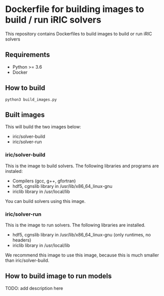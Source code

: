 # Dockerfile for building images to build / run iRIC solvers

This repository contains Dockerfiles to build images to build or run iRIC solvers

## Requirements

* Python >= 3.6
* Docker

## How to build

```
python3 build_images.py
```

## Built images

This will build the two images below:

* iric/solver-build
* iric/solver-run

### iric/solver-build

This is the image to build solvers.
The following libraries and programs are instaled:

* Compilers (gcc, g++, gfortran)
* hdf5, cgnslib library in /usr/lib/x86_64_linux-gnu
* iriclib library in /usr/local/lib

You can build solvers using this image.

### iric/solver-run

This is the image to run solvers.
The following libraries are installed.

* hdf5, cgnslib library in /usr/lib/x86_64_linux-gnu (only runtimes, no headers)
* iriclib library in /usr/local/lib

We recommend this image to use this image, because this is much smaller than iric/solver-build.

## How to build image to run models

TODO: add description here
